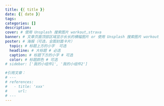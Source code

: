 ```yaml
---
title: {{ title }}
date: {{ date }}
tags: 
categories: []
description: 
cover: # 使用 Unsplash 搜索图片 workout,strava
banner: # 文章页面顶部区域显示长长的横幅图片 or 使用 Unsplash 搜索图片 workout,strava
poster: # 海报（可选，全图封面卡片）
  topic: # 标题上方的小字  可选
  headline: # 大标题 # 必选
  caption: # 标题下方的小字 # 可选
  color: # 标题颜色 # 可选
# sidebar: ['我的小组件1', '我的小组件2']

#引用文章：
# ---
# references:
#   - title: 'xxx'
#     url: 
# ---
---
```


